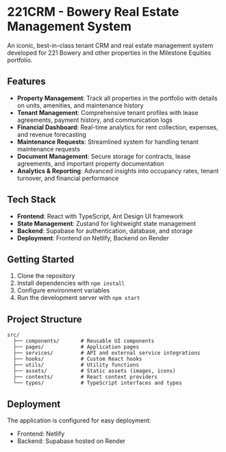 # 221CRM - Bowery Real Estate Management System

An iconic, best-in-class tenant CRM and real estate management system developed for 221 Bowery and other properties in the Milestone Equities portfolio.

## Features

- **Property Management**: Track all properties in the portfolio with details on units, amenities, and maintenance history
- **Tenant Management**: Comprehensive tenant profiles with lease agreements, payment history, and communication logs
- **Financial Dashboard**: Real-time analytics for rent collection, expenses, and revenue forecasting
- **Maintenance Requests**: Streamlined system for handling tenant maintenance requests
- **Document Management**: Secure storage for contracts, lease agreements, and important property documentation
- **Analytics & Reporting**: Advanced insights into occupancy rates, tenant turnover, and financial performance

## Tech Stack

- **Frontend**: React with TypeScript, Ant Design UI framework
- **State Management**: Zustand for lightweight state management
- **Backend**: Supabase for authentication, database, and storage
- **Deployment**: Frontend on Netlify, Backend on Render

## Getting Started

1. Clone the repository
2. Install dependencies with `npm install`
3. Configure environment variables
4. Run the development server with `npm start`

## Project Structure

```
src/
  ├── components/       # Reusable UI components
  ├── pages/            # Application pages
  ├── services/         # API and external service integrations
  ├── hooks/            # Custom React hooks
  ├── utils/            # Utility functions
  ├── assets/           # Static assets (images, icons)
  ├── contexts/         # React context providers
  └── types/            # TypeScript interfaces and types
```

## Deployment

The application is configured for easy deployment:
- Frontend: Netlify
- Backend: Supabase hosted on Render

